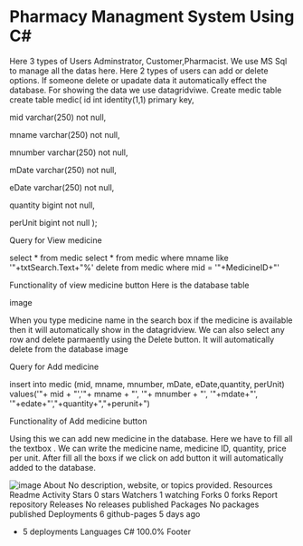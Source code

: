 # Pharmacy Managment System Using C#
Here 3 types of Users Adminstrator, Customer,Pharmacist. We use MS Sql to manage all the datas here. Here 2 types of users can add or delete options. If someone delete or upadate data it automatically effect the database. For showing the data we use datagridviwe.
Create medic table
create table medic(
id int identity(1,1) primary key,

mid varchar(250) not null,

mname varchar(250) not null,

mnumber varchar(250) not null,

mDate varchar(250) not null,

eDate varchar(250) not null,

quantity bigint not null,

perUnit bigint not null
);



Query for View medicine

select * from medic
select * from medic where mname like '"+txtSearch.Text+"%'
delete from medic where mid = '"+MedicineID+"'



Functionality of view medicine button
Here is the database table

image

When you type medicine name in the search box if the medicine is available then it will automatically show in the datagridview. We can also select any row and delete parmaently using the Delete button. It will automatically delete from the database
image




Query for Add medicine

insert into medic (mid, mname, mnumber, mDate, eDate,quantity, perUnit) values('"+ mid + "','"+ mname + "', '"+ mnumber + "', '"+mdate+"', '"+edate+"',"+quantity+","+perunit+")


Functionality of Add medicine button

Using this we can add new medicine in the database. Here we have to fill all the textbox . We can write the medicine name, medicine ID, quantity, price per unit. After fill all the boxs if we click on add button it will automatically added to the database.

![image](https://github.com/user-attachments/assets/db05f31d-be9a-4577-8387-4ed649562c73)
About
No description, website, or topics provided.
Resources
 Readme
 Activity
Stars
 0 stars
Watchers
 1 watching
Forks
 0 forks
Report repository
Releases
No releases published
Packages
No packages published
Deployments
6
 github-pages 5 days ago
+ 5 deployments
Languages
C#
100.0%
Footer
